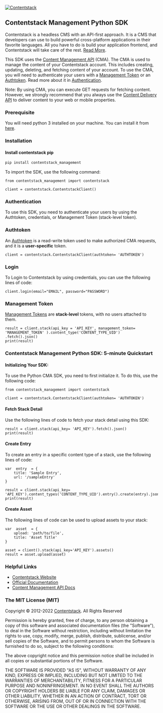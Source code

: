 [![Contentstack](https://www.contentstack.com/docs/static/images/contentstack.png)](https://www.contentstack.com/)

## Contentstack Management Python SDK

Contentstack is a headless CMS with an API-first approach. It is a CMS that developers can use to build powerful cross-platform applications in their favorite languages. All you have to do is build your application frontend, and Contentstack will take care of the rest. [Read More](https://www.contentstack.com/).

This SDK uses the [Content Management API](https://www.contentstack.com/docs/developers/apis/content-management-api/) (CMA). The CMA is used to manage the content of your Contentstack account. This includes creating, updating, deleting, and fetching content of your account. To use the CMA, you will need to authenticate your users with a [Management Token](https://www.contentstack.com/docs/developers/create-tokens/about-management-tokens) or an [Authtoken](https://www.contentstack.com/docs/developers/apis/content-management-api/#how-to-get-authtoken). Read more about it in [Authentication](https://www.contentstack.com/docs/developers/apis/content-management-api/#authentication).

Note: By using CMA, you can execute GET requests for fetching content. However, we strongly recommend that you always use the [Content Delivery API](https://www.contentstack.com/docs/developers/apis/content-delivery-api/) to deliver content to your web or mobile properties.

### Prerequisite

You will need python 3 installed on your machine. You can install it
from [here](https://www.python.org/ftp/python/3.7.4/python-3.7.4-macosx10.9.pkg).

### Installation
#### Install contentstack pip

```python
pip install contentstack_management
```
To import the SDK, use the following command:
```
from contentstack_management import contentstack

client = contentstack.ContentstackClient()
```

### Authentication
To use this SDK, you need to authenticate your users by using the Authtoken, credentials, or Management Token (stack-level token).
### Authtoken
An [Authtoken](https://www.contentstack.com/docs/developers/create-tokens/types-of-tokens/#authentication-tokens-authtokens-) is a read-write token used to make authorized CMA requests, and it is a **user-specific** token.
```
client = contentstack.ContentstackClient(authtoken= 'AUTHTOKEN')
```
### Login
To Login to Contentstack by using credentials, you can use the following lines of code:
```
client.login(email="EMAIL", password="PASSWORD")

```

### Management Token
[Management Tokens](https://www.contentstack.com/docs/developers/create-tokens/about-management-tokens/) are **stack-level** tokens, with no users attached to them.
```
result = client.stack(api_key = 'API_KEY', management_token= 'MANAGEMENT_TOKEN' ).content_type('CONTENT_TYPE_UID')
.fetch().json()
print(result)
```
### Contentstack Management Python SDK: 5-minute Quickstart
#### Initializing Your SDK:
To use the Python CMA SDK, you need to first initialize it. To do this, use the following code:
```
from contentstack_management import contentstack

client = contentstack.ContentstackClient(authtoken= 'AUTHTOKEN')
```
#### Fetch Stack Detail
Use the following lines of code to fetch your stack detail using this SDK:
```
result = client.stack(api_key= 'API_KEY').fetch().json()
print(result)
```

#### Create Entry
To create an entry in a specific content type of a stack, use the following lines of code:
```
var  entry  = {
	title: 'Sample Entry',
	url: '/sampleEntry'
}

result = client.stack(api_key= 'API_KEY').content_types('CONTENT_TYPE_UID').entry().create(entry).json()
print(result)
```

#### Create Asset
The following lines of code can be used to upload assets to your stack:
```
var  asset  = {
	upload: 'path/to/file',
	title: 'Asset Title'
}

asset = client().stack(api_key='API_KEY').assets()
result = asset.upload(asset)
```

### Helpful Links

-   [Contentstack Website](https://www.contentstack.com/)
-   [Official Documentation](https://contentstack.com/docs)
-   [Content Management API Docs](https://www.contentstack.com/docs/developers/apis/content-management-api)

### The MIT License (MIT)
Copyright © 2012-2022  [Contentstack](https://www.contentstack.com/). All Rights Reserved

Permission is hereby granted, free of charge, to any person obtaining a copy of this software and associated documentation files (the "Software"), to deal in the Software without restriction, including without limitation the rights to use, copy, modify, merge, publish, distribute, sublicense, and/or sell copies of the Software, and to permit persons to whom the Software is furnished to do so, subject to the following conditions:

The above copyright notice and this permission notice shall be included in all copies or substantial portions of the Software.

THE SOFTWARE IS PROVIDED "AS IS", WITHOUT WARRANTY OF ANY KIND, EXPRESS OR IMPLIED, INCLUDING BUT NOT LIMITED TO THE WARRANTIES OF MERCHANTABILITY, FITNESS FOR A PARTICULAR PURPOSE AND NONINFRINGEMENT. IN NO EVENT SHALL THE AUTHORS OR COPYRIGHT HOLDERS BE LIABLE FOR ANY CLAIM, DAMAGES OR OTHER LIABILITY, WHETHER IN AN ACTION OF CONTRACT, TORT OR OTHERWISE, ARISING FROM, OUT OF OR IN CONNECTION WITH THE SOFTWARE OR THE USE OR OTHER DEALINGS IN THE SOFTWARE.